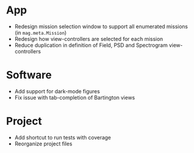# App

- Redesign mission selection window to support all enumerated missions (in `mag.meta.Mission`)
- Redesign how view-controllers are selected for each mission
- Reduce duplication in definition of Field, PSD and Spectrogram view-controllers

# Software

- Add support for dark-mode figures
- Fix issue with tab-completion of Bartington views

# Project

- Add shortcut to run tests with coverage
- Reorganize project files
